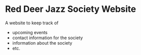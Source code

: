 # Red Deer Jazz Society Website

A website to keep track of
- upcoming events
- contact information for the society
- information about the society
- etc.


